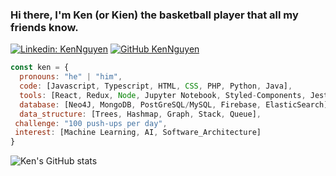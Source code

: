 ### Hi there, I'm Ken (or Kien) the basketball player that all my friends know.

[![Linkedin: KenNguyen](https://img.shields.io/badge/-KenNguyen-blue?style=flat-square&logo=Linkedin&logoColor=white&link=https://www.linkedin.com/in/ken-nguyen-0303/)](https://www.linkedin.com/in/ken-nguyen-0303/)
[![GitHub KenNguyen](https://img.shields.io/github/followers/kennguyen0303?label=follow&style=social)](https://github.com/kennguyen0303)

```javascript
const ken = {
  pronouns: "he" | "him",
  code: [Javascript, Typescript, HTML, CSS, PHP, Python, Java],
  tools: [React, Redux, Node, Jupyter Notebook, Styled-Components, Jest, Docker, GraphQL],
  database: [Neo4J, MongoDB, PostGreSQL/MySQL, Firebase, ElasticSearch],
  data_structure: [Trees, Hashmap, Graph, Stack, Queue],
 challenge: "100 push-ups per day",
 interest: [Machine Learning, AI, Software_Architecture]
}
```

![Ken's GitHub stats](https://github-readme-stats.vercel.app/api?username=kennguyen0303&show_icons=true&theme=calm)
<!-- [![Ken's wakatime stats](https://github-readme-stats.vercel.app/api/wakatime?username=kennguyen0303&v=2)](https://github.com/anuraghazra/github-readme-stats)

[![Top Langs](https://github-readme-stats.vercel.app/api/top-langs/?username=kennguyen0303)](https://github.com/anuraghazra/github-readme-stats)

[![willianrod's wakatime stats](https://github-readme-stats.vercel.app/api/wakatime?username=willianrod)](https://github.com/anuraghazra/github-readme-stats)

<a href="https://github.com/anuraghazra/github-readme-stats">
  <img align="center" src="https://github-readme-stats.vercel.app/api/pin/?username=anuraghazra&repo=github-readme-stats" />
</a>
<a href="https://github.com/anuraghazra/convoychat">
  <img align="center" src="https://github-readme-stats.vercel.app/api/pin/?username=anuraghazra&repo=convoychat" />
</a> -->




